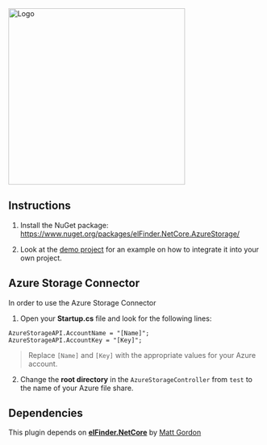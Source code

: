 <img src="https://github.com/fsmirne/elFinder.NetCore.AzureStorage/blob/master/_Misc/Logo.png" alt="Logo" width="350" />

## Instructions

1. Install the NuGet package: https://www.nuget.org/packages/elFinder.NetCore.AzureStorage/

2. Look at the [demo project](https://github.com/fsmirne/elFinder.NetCore.AzureStorage/tree/master/elFinder.NetCore.Web) for an example on how to integrate it into your own project.

## Azure Storage Connector

In order to use the Azure Storage Connector

1. Open your **Startup.cs** file and look for the following lines:

```
AzureStorageAPI.AccountName = "[Name]";
AzureStorageAPI.AccountKey = "[Key]";
```

> Replace `[Name]` and `[Key]` with the appropriate values for your Azure account.

2. Change the **root directory** in the `AzureStorageController` from `test` to the name of your Azure file share.

## Dependencies

This plugin depends on [**elFinder.NetCore**](https://github.com/gordon-matt/elFinder.NetCore) by [Matt Gordon](https://github.com/gordon-matt)
